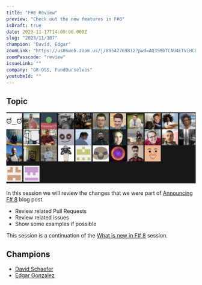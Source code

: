 ```yaml
---
title: "F#8 Review"
preview: "Check out the new features in F#8"
isDraft: true
date: 2023-11-17T14:00:00.000Z
slug: "2023/11/107"
champion: "David, Edgar"
zoomLink: "https://us06web.zoom.us/j/89547769812?pwd=AQ3SMbTCAU4ETViHCDJgf4STcMSaN1.1"
zoomPasscode: "review"
issueLink: ""
company: "GR-OSS, FundOurselves"
youtubeId: ""
---
```


## Topic

<img alt="F# 8 Contributors" class="img-fluid" src="../../../public/images/sessions/fsharp8-contributors.png"/>


In this session we will review the changes that we were part of [Announcing F# 8](https://devblogs.microsoft.com/dotnet/announcing-fsharp-8/) blog post.

- Review related Pull Requests
- Review related issues
- Show some examples if possible

This session is a continuation of the [What is new in F# 8](https://amplifying-fsharp.github.io/sessions/2023/10/20/) session.

## Champions

- [David Schaefer](https://github.com/dawedawe)
- [Edgar Gonzalez](https://github.com/edgarfgp)
